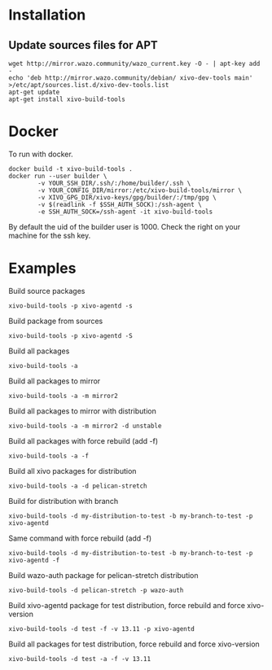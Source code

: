 
Installation
============

Update sources files for APT
----------------------------

    wget http://mirror.wazo.community/wazo_current.key -O - | apt-key add -
    echo 'deb http://mirror.wazo.community/debian/ xivo-dev-tools main' >/etc/apt/sources.list.d/xivo-dev-tools.list
    apt-get update
    apt-get install xivo-build-tools

Docker
======

To run with docker.

    docker build -t xivo-build-tools .
    docker run --user builder \
            -v YOUR_SSH_DIR/.ssh/:/home/builder/.ssh \
            -v YOUR_CONFIG_DIR/mirror:/etc/xivo-build-tools/mirror \
            -v XIVO_GPG_DIR/xivo-keys/gpg/builder/:/tmp/gpg \
            -v $(readlink -f $SSH_AUTH_SOCK):/ssh-agent \
            -e SSH_AUTH_SOCK=/ssh-agent -it xivo-build-tools

By default the uid of the builder user is 1000. Check the right on your machine
for the ssh key.

Examples
========

Build source packages

    xivo-build-tools -p xivo-agentd -s

Build package from sources

    xivo-build-tools -p xivo-agentd -S

Build all packages

    xivo-build-tools -a


Build all packages to mirror <mirror2>

    xivo-build-tools -a -m mirror2


Build all packages to mirror <mirror2> with <unstable> distribution

    xivo-build-tools -a -m mirror2 -d unstable


Build all packages with force rebuild (add -f)

    xivo-build-tools -a -f


Build all xivo packages for distribution <pelican-stretch>

    xivo-build-tools -a -d pelican-stretch


Build <xivo-agentd> for distribution <my-distribution-to-test> with branch <my-branch-to-test>

    xivo-build-tools -d my-distribution-to-test -b my-branch-to-test -p xivo-agentd


Same command with force rebuild (add -f)

    xivo-build-tools -d my-distribution-to-test -b my-branch-to-test -p xivo-agentd -f


Build wazo-auth package for pelican-stretch distribution

    xivo-build-tools -d pelican-stretch -p wazo-auth


Build xivo-agentd package for test distribution, force rebuild and force xivo-version

    xivo-build-tools -d test -f -v 13.11 -p xivo-agentd


Build all packages for test distribution, force rebuild and force xivo-version

    xivo-build-tools -d test -a -f -v 13.11
